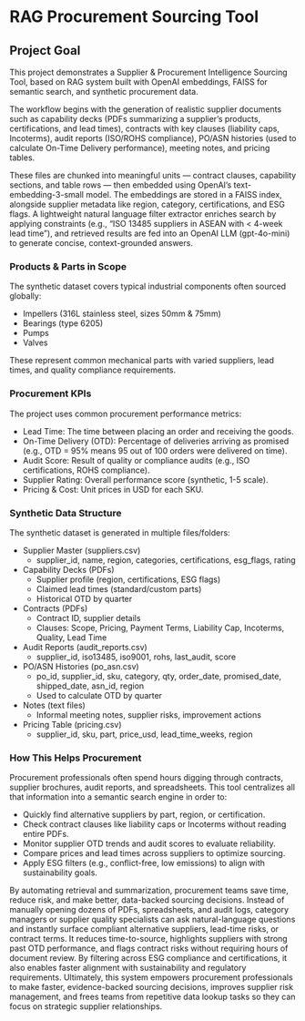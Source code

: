 # RAG Procurement Sourcing Tool

## Project Goal

This project demonstrates a Supplier & Procurement Intelligence Sourcing Tool, based on RAG system built with OpenAI embeddings, FAISS for semantic search, and synthetic procurement data.

The workflow begins with the generation of realistic supplier documents such as capability decks (PDFs summarizing a supplier’s products, certifications, and lead times), contracts with key clauses (liability caps, Incoterms), audit reports (ISO/ROHS compliance), PO/ASN histories (used to calculate On-Time Delivery performance), meeting notes, and pricing tables.

These files are chunked into meaningful units — contract clauses, capability sections, and table rows — then embedded using OpenAI’s text-embedding-3-small model. The embeddings are stored in a FAISS index, alongside supplier metadata like region, category, certifications, and ESG flags. A lightweight natural language filter extractor enriches search by applying constraints (e.g., “ISO 13485 suppliers in ASEAN with < 4-week lead time”), and retrieved results are fed into an OpenAI LLM (gpt-4o-mini) to generate concise, context-grounded answers.

### Products & Parts in Scope

The synthetic dataset covers typical industrial components often sourced globally:


*   Impellers (316L stainless steel, sizes 50mm & 75mm)
*   Bearings (type 6205)
*   Pumps
*   Valves

These represent common mechanical parts with varied suppliers, lead times, and quality compliance requirements.

### Procurement KPIs

The project uses common procurement performance metrics:
*   Lead Time: The time between placing an order and receiving the goods.
*   On-Time Delivery (OTD): Percentage of deliveries arriving as promised (e.g., OTD = 95% means 95 out of 100 orders were delivered on time).
*   Audit Score: Result of quality or compliance audits (e.g., ISO certifications, ROHS compliance).
*   Supplier Rating: Overall performance score (synthetic, 1-5 scale).
*   Pricing & Cost: Unit prices in USD for each SKU.

### Synthetic Data Structure

The synthetic dataset is generated in multiple files/folders:


*   Supplier Master (suppliers.csv)
	- supplier_id, name, region, categories, certifications, esg_flags, rating
*   Capability Decks (PDFs)
	- Supplier profile (region, certifications, ESG flags)
	- Claimed lead times (standard/custom parts)
	- Historical OTD by quarter
*   Contracts (PDFs)
	- Contract ID, supplier details
	- Clauses: Scope, Pricing, Payment Terms, Liability Cap, Incoterms, Quality, Lead Time
*   Audit Reports (audit_reports.csv)
	- supplier_id, iso13485, iso9001, rohs, last_audit, score
*   PO/ASN Histories (po_asn.csv)
	- po_id, supplier_id, sku, category, qty, order_date, promised_date, shipped_date, asn_id, region
	- Used to calculate OTD by quarter
*   Notes (text files)
	- Informal meeting notes, supplier risks, improvement actions
*   Pricing Table (pricing.csv)
	- supplier_id, sku, part, price_usd, lead_time_weeks, region

### How This Helps Procurement

Procurement professionals often spend hours digging through contracts, supplier brochures, audit reports, and spreadsheets. This tool centralizes all that information into a semantic search engine in order to:

*   Quickly find alternative suppliers by part, region, or certification.
*   Check contract clauses like liability caps or Incoterms without reading entire PDFs.
*   Monitor supplier OTD trends and audit scores to evaluate reliability.
*   Compare prices and lead times across suppliers to optimize sourcing.
*   Apply ESG filters (e.g., conflict-free, low emissions) to align with sustainability goals.

By automating retrieval and summarization, procurement teams save time, reduce risk, and make better, data-backed sourcing decisions. Instead of manually opening dozens of PDFs, spreadsheets, and audit logs, category managers or supplier quality specialists can ask natural-language questions and instantly surface compliant alternative suppliers, lead-time risks, or contract terms. It reduces time-to-source, highlights suppliers with strong past OTD performance, and flags contract risks without requiring hours of document review. By filtering across ESG compliance and certifications, it also enables faster alignment with sustainability and regulatory requirements. Ultimately, this system empowers procurement professionals to make faster, evidence-backed sourcing decisions, improves supplier risk management, and frees teams from repetitive data lookup tasks so they can focus on strategic supplier relationships.

